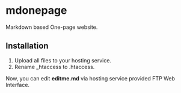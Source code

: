 # mdonepage

Markdown based One-page website.

## Installation

1. Upload all files to your hosting service.
2. Rename _htaccess to .htaccess.

Now, you can edit **editme.md** via hosting service provided FTP Web Interface.

